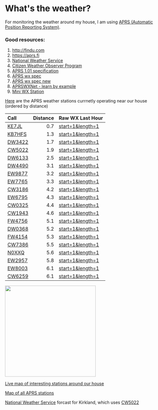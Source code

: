 # What's the weather?
For monitoring the weather around my house, I am using [APRS (Automatic Position Reporting System)](http://www.aprs.org/aprs.html).

### Good resources:
1. http://findu.com
2. https://aprs.fi
3. [National Weather Service](https://www.weather.gov/)
4. [Citizen Weather Observer Program](http://wxqa.com/)
5. [APRS 1.01 specification](http://www.aprs.org/doc/APRS101.PDF)
6. [APRS wx spec](http://aprs.org/aprs11/spec-wx.txt)
7. [APRS wx spec new](http://aprs.org/aprs12/weather-new.txt)
8. [APRSWXNet - learn by example](https://weather.gladstonefamily.net/aprswxnet.html)
9. [Mini WX Station](https://github.com/IU5HKU/MiniWXStation)

[Here](http://www.findu.com/cgi-bin/wxnear.cgi?zip=98033) are the APRS weather stations currnetly operating near our house (ordered by distance) 

| Call | Distance | Raw WX Last Hour |
|:------|----------:|       - |
|[KE7JL](http://www.findu.com/cgi-bin/wxpage.cgi?call=KE7JL)	  |0.7 | [start=1&length=1](http://www.findu.com/cgi-bin/rawwx.cgi?call=KE7JL&start=1&length=1)|
|[KB7HFS](http://www.findu.com/cgi-bin/wxpage.cgi?call=KB7HFS)	|1.3| [start=1&length=1](http://www.findu.com/cgi-bin/rawwx.cgi?call=KB7HFS&start=1&length=1)|
|[DW3422](http://www.findu.com/cgi-bin/wxpage.cgi?call=DW3422)	|1.7| [start=1&length=1](http://www.findu.com/cgi-bin/rawwx.cgi?call=DW3422&start=1&length=1)|
|[CW5022](http://www.findu.com/cgi-bin/wxpage.cgi?call=CW5022)	|1.9| [start=1&length=1](http://www.findu.com/cgi-bin/rawwx.cgi?call=CW5022&start=1&length=1)|
|[DW6133](http://www.findu.com/cgi-bin/wxpage.cgi?call=DW6133)	|2.5| [start=1&length=1](http://www.findu.com/cgi-bin/rawwx.cgi?call=DW6133&start=1&length=1)|
|[DW4490](http://www.findu.com/cgi-bin/wxpage.cgi?call=DW4490)	|3.1| [start=1&length=1](http://www.findu.com/cgi-bin/rawwx.cgi?call=DW4490&start=1&length=1)|
|[EW9877](http://www.findu.com/cgi-bin/wxpage.cgi?call=EW9877)	|3.2| [start=1&length=1](http://www.findu.com/cgi-bin/rawwx.cgi?call=EW9877&start=1&length=1)|
|[EW7765](http://www.findu.com/cgi-bin/wxpage.cgi?call=EW7765)	|3.3| [start=1&length=1](http://www.findu.com/cgi-bin/rawwx.cgi?call=EW7765&start=1&length=1)|
|[CW3186](http://www.findu.com/cgi-bin/wxpage.cgi?call=CW3186)	|4.2| [start=1&length=1](http://www.findu.com/cgi-bin/rawwx.cgi?call=CW3186&start=1&length=1)|
|[EW6795](http://www.findu.com/cgi-bin/wxpage.cgi?call=EW6795)	|4.3| [start=1&length=1](http://www.findu.com/cgi-bin/rawwx.cgi?call=EW6795&start=1&length=1)|
|[CW0325](http://www.findu.com/cgi-bin/wxpage.cgi?call=CW0325)	|4.4| [start=1&length=1](http://www.findu.com/cgi-bin/rawwx.cgi?call=CW0325&start=1&length=1)|
|[CW1943](http://www.findu.com/cgi-bin/wxpage.cgi?call=CW1943)	|4.6| [start=1&length=1](http://www.findu.com/cgi-bin/rawwx.cgi?call=CW1943&start=1&length=1)|
|[FW4756](http://www.findu.com/cgi-bin/wxpage.cgi?call=FW4756)	|5.1| [start=1&length=1](http://www.findu.com/cgi-bin/rawwx.cgi?call=FW4756&start=1&length=1)|
|[DW0368](http://www.findu.com/cgi-bin/wxpage.cgi?call=DW0368)	|5.2| [start=1&length=1](http://www.findu.com/cgi-bin/rawwx.cgi?call=DW0368&start=1&length=1)|
|[FW4154](http://www.findu.com/cgi-bin/wxpage.cgi?call=FW4154)	|5.3| [start=1&length=1](http://www.findu.com/cgi-bin/rawwx.cgi?call=FW4154&start=1&length=1)|
|[CW7386](http://www.findu.com/cgi-bin/wxpage.cgi?call=CW7386)	|5.5| [start=1&length=1](http://www.findu.com/cgi-bin/rawwx.cgi?call=CW7386&start=1&length=1)|
|[N0XXQ](http://www.findu.com/cgi-bin/wxpage.cgi?call=N0XXQ)	  |5.6| [start=1&length=1](http://www.findu.com/cgi-bin/rawwx.cgi?call=N0XXQ&start=1&length=1)|
|[EW2957](http://www.findu.com/cgi-bin/wxpage.cgi?call=EW2957)	|5.8| [start=1&length=1](http://www.findu.com/cgi-bin/rawwx.cgi?call=EW2957&start=1&length=1)|
|[EW8003](http://www.findu.com/cgi-bin/wxpage.cgi?call=EW8003)	|6.1| [start=1&length=1](http://www.findu.com/cgi-bin/rawwx.cgi?call=EW8003&start=1&length=1)|
|[CW6259](http://www.findu.com/cgi-bin/wxpage.cgi?call=CW6259)	|6.1| [start=1&length=1](http://www.findu.com/cgi-bin/rawwx.cgi?call=CW6259&start=1&length=1)|

<img src="public/images/wxStationMap.png" width="300px">

[Live map of interesting stations around our house](https://www.aprsdirect.com/center/47.63437,-122.14585/zoom/12/time/60)

[Map of all APRS stations](https://aprs.fi/#!lat=47.684013&lng=-122.212113)




[National Weather Service](https://forecast.weather.gov/MapClick.php?lat=47.67341030000006&lon=-122.20023339999995) forcast for Kirkland, which uses [CW5022](http://www.findu.com/cgi-bin/wxpage.cgi?call=CW5022)	